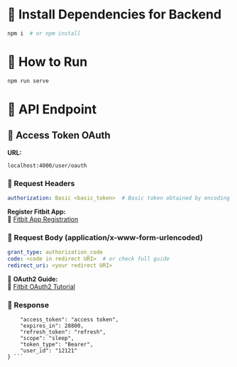 # 📌 Install Dependencies for Backend  
```sh
npm i  # or npm install
```

# 🚀 How to Run  
```sh
npm run serve
```

# 📡 API Endpoint  

## 🔑 Access Token OAuth  
**URL:**  
```
localhost:4000/user/oauth
```

### 🔹 Request Headers  
```yaml
authorization: Basic <basic_token>  # Basic token obtained by encoding client_id:client_secret from Fitbit
```
**Register Fitbit App:**  
🔗 [Fitbit App Registration](https://dev.fitbit.com/apps/new)  

### 🔹 Request Body (application/x-www-form-urlencoded)  
```yaml
grant_type: authorization_code  
code: <code in redirect URI>  # or check full guide  
redirect_uri: <your redirect URI>  
```
📖 **OAuth2 Guide:**  
🔗 [Fitbit OAuth2 Tutorial](https://dev.fitbit.com/build/reference/web-api/troubleshooting-guide/oauth2-tutorial/?clientEncodedId=23Q769&redirectUri=http://localhost&applicationType=PERSONAL)  

### 🔹 Response
```{
    "access_token": "access token",
    "expires_in": 28800,
    "refresh_token": "refresh",
    "scope": "sleep",
    "token_type": "Bearer",
    "user_id": "12121"
} ```